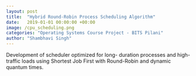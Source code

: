 ```yaml
---
layout: post
title:  "Hybrid Round-Robin Process Scheduling Algorithm"
date:   2019-01-01 00:00:00 +00:00
image: /cpu_scheduling.png
categories: "Operating Systems Course Project - BITS Pilani"
author: "Shambhavi Singh"
---
```

Development of scheduler optimized for long-
duration processes and high-traffic loads using Shortest Job First with Round-Robin and dynamic quantum times.